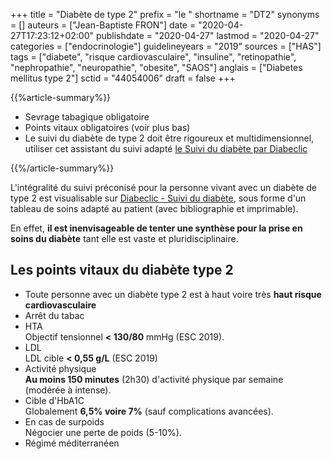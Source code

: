 +++
title = "Diabète de type 2"
prefix = "le "
shortname = "DT2"
synonyms = []
auteurs = ["Jean-Baptiste FRON"]
date = "2020-04-27T17:23:12+02:00"
publishdate = "2020-04-27"
lastmod = "2020-04-27"
categories = ["endocrinologie"]
guidelineyears = "2019"
sources = ["HAS"]
tags = ["diabete", "risque cardiovasculaire", "insuline", "retinopathie", "nephropathie", "neuropathie", "obesite", "SAOS"]
anglais = ["Diabetes mellitus type 2"]
sctid = "44054006"
draft = false
+++

{{%article-summary%}}

- Sevrage tabagique obligatoire
- Points vitaux obligatoires (voir plus bas)
- Le suivi du diabète de type 2 doit être rigoureux et multidimensionnel, utiliser cet assistant du suivi adapté [le Suivi du diabète par Diabeclic](https://www.diabeclic.com/suivi-du-diabete)

{{%/article-summary%}}

L'intégralité du suivi préconisé pour la personne vivant avec un diabète de type 2 est visualisable sur [Diabeclic - Suivi du diabète](https://www.diabeclic.com/suivi-du-diabete), sous forme d'un tableau de soins adapté au patient (avec bibliographie et imprimable).

En effet, **il est inenvisageable de tenter une synthèse pour la prise en soins du diabète** tant elle est vaste et pluridisciplinaire.

## Les points vitaux du diabète type 2

- Toute personne avec un diabète type 2 est à haut voire très **haut risque cardiovasculaire**
- Arrêt du tabac
- HTA  
Objectif tensionnel **< 130/80** mmHg (ESC 2019).
- LDL  
LDL cible **< 0,55 g/L** (ESC 2019)
- Activité physique  
**Au moins 150 minutes** (2h30) d'activité physique par semaine (modérée à intense).
- Cible d'HbA1C  
Globalement **6,5% voire 7%** (sauf complications avancées).
- En cas de surpoids  
Négocier une perte de poids (5-10%).
- Régimé méditerranéen
